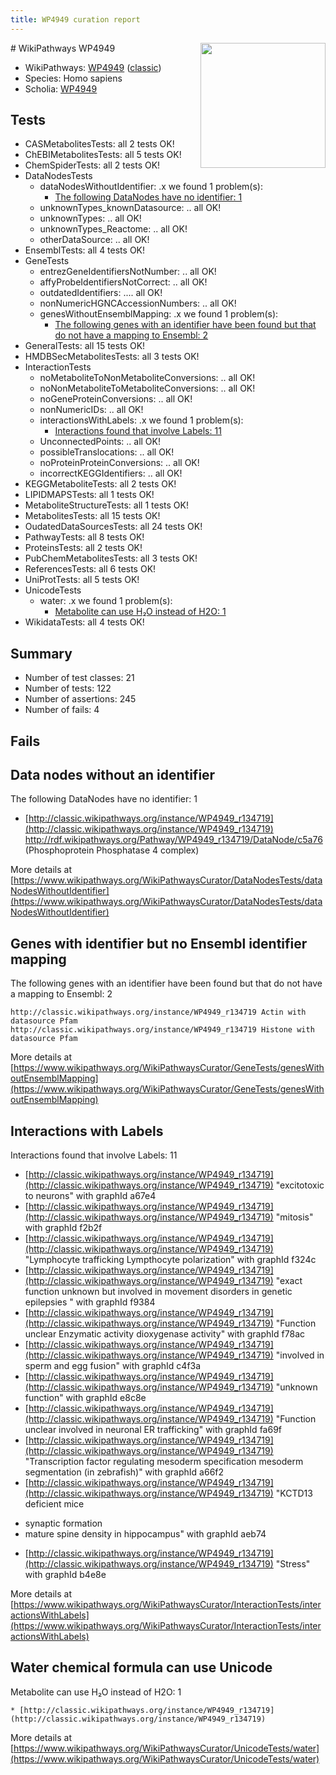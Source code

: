 ```yaml
---
title: WP4949 curation report
---
```


<img style="float: right; width: 200px" src="https://upload.wikimedia.org/wikipedia/commons/thumb/8/83/Wplogo_with_text_500.png/640px-Wplogo_with_text_500.png" />
# WikiPathways WP4949

* WikiPathways: [WP4949](https://wikipathways.org/pathways/WP4949) ([classic](https://classic.wikipathways.org/instance/WP4949))
* Species: Homo sapiens
* Scholia: [WP4949](https://scholia.toolforge.org/wikipathways/WP4949)
## Tests
* CASMetabolitesTests: all 2 tests OK!
* ChEBIMetabolitesTests: all 5 tests OK!
* ChemSpiderTests: all 2 tests OK!
* DataNodesTests
    * dataNodesWithoutIdentifier: .x we found 1 problem(s):
        * [The following DataNodes have no identifier: 1](#d2d32fa0)
    * unknownTypes_knownDatasource: .. all OK!
    * unknownTypes: .. all OK!
    * unknownTypes_Reactome: .. all OK!
    * otherDataSource: .. all OK!
* EnsemblTests: all 4 tests OK!
* GeneTests
    * entrezGeneIdentifiersNotNumber: .. all OK!
    * affyProbeIdentifiersNotCorrect: .. all OK!
    * outdatedIdentifiers: .... all OK!
    * nonNumericHGNCAccessionNumbers: .. all OK!
    * genesWithoutEnsemblMapping: .x we found 1 problem(s):
        * [The following genes with an identifier have been found but that do not have a mapping to Ensembl: 2](#40286d84)
* GeneralTests: all 15 tests OK!
* HMDBSecMetabolitesTests: all 3 tests OK!
* InteractionTests
    * noMetaboliteToNonMetaboliteConversions: .. all OK!
    * noNonMetaboliteToMetaboliteConversions: .. all OK!
    * noGeneProteinConversions: .. all OK!
    * nonNumericIDs: .. all OK!
    * interactionsWithLabels: .x we found 1 problem(s):
        * [Interactions found that involve Labels: 11](#fe97a8b9)
    * UnconnectedPoints: .. all OK!
    * possibleTranslocations: .. all OK!
    * noProteinProteinConversions: .. all OK!
    * incorrectKEGGIdentifiers: .. all OK!
* KEGGMetaboliteTests: all 2 tests OK!
* LIPIDMAPSTests: all 1 tests OK!
* MetaboliteStructureTests: all 1 tests OK!
* MetabolitesTests: all 15 tests OK!
* OudatedDataSourcesTests: all 24 tests OK!
* PathwayTests: all 8 tests OK!
* ProteinsTests: all 2 tests OK!
* PubChemMetabolitesTests: all 3 tests OK!
* ReferencesTests: all 6 tests OK!
* UniProtTests: all 5 tests OK!
* UnicodeTests
    * water: .x we found 1 problem(s):
        * [Metabolite can use H₂O instead of H2O: 1](#a680b2d0)
* WikidataTests: all 4 tests OK!


## Summary

* Number of test classes: 21
* Number of tests: 122
* Number of assertions: 245
* Number of fails: 4

## Fails

<a name="d2d32fa0" />

## Data nodes without an identifier

The following DataNodes have no identifier: 1

* [http://classic.wikipathways.org/instance/WP4949_r134719](http://classic.wikipathways.org/instance/WP4949_r134719) http://rdf.wikipathways.org/Pathway/WP4949_r134719/DataNode/c5a76 (Phosphoprotein
Phosphatase 4 complex)


More details at [https://www.wikipathways.org/WikiPathwaysCurator/DataNodesTests/dataNodesWithoutIdentifier](https://www.wikipathways.org/WikiPathwaysCurator/DataNodesTests/dataNodesWithoutIdentifier)

<a name="40286d84" />

## Genes with identifier but no Ensembl identifier mapping

The following genes with an identifier have been found but that do not have a mapping to Ensembl: 2
```
http://classic.wikipathways.org/instance/WP4949_r134719 Actin with datasource Pfam
http://classic.wikipathways.org/instance/WP4949_r134719 Histone with datasource Pfam
```

More details at [https://www.wikipathways.org/WikiPathwaysCurator/GeneTests/genesWithoutEnsemblMapping](https://www.wikipathways.org/WikiPathwaysCurator/GeneTests/genesWithoutEnsemblMapping)

<a name="fe97a8b9" />

## Interactions with Labels

Interactions found that involve Labels: 11

* [http://classic.wikipathways.org/instance/WP4949_r134719](http://classic.wikipathways.org/instance/WP4949_r134719) "excitotoxic to neurons" with graphId a67e4
* [http://classic.wikipathways.org/instance/WP4949_r134719](http://classic.wikipathways.org/instance/WP4949_r134719) "mitosis" with graphId f2b2f
* [http://classic.wikipathways.org/instance/WP4949_r134719](http://classic.wikipathways.org/instance/WP4949_r134719) "Lymphocyte trafficking
Lympthocyte polarization" with graphId f324c
* [http://classic.wikipathways.org/instance/WP4949_r134719](http://classic.wikipathways.org/instance/WP4949_r134719) "exact function unknown 
but involved
in movement disorders in 
genetic epilepsies " with graphId f9384
* [http://classic.wikipathways.org/instance/WP4949_r134719](http://classic.wikipathways.org/instance/WP4949_r134719) "Function unclear
Enzymatic activity
dioxygenase activity" with graphId f78ac
* [http://classic.wikipathways.org/instance/WP4949_r134719](http://classic.wikipathways.org/instance/WP4949_r134719) "involved in
sperm and egg
fusion" with graphId c4f3a
* [http://classic.wikipathways.org/instance/WP4949_r134719](http://classic.wikipathways.org/instance/WP4949_r134719) "unknown function" with graphId e8c8e
* [http://classic.wikipathways.org/instance/WP4949_r134719](http://classic.wikipathways.org/instance/WP4949_r134719) "Function unclear
involved in neuronal ER
trafficking" with graphId fa69f
* [http://classic.wikipathways.org/instance/WP4949_r134719](http://classic.wikipathways.org/instance/WP4949_r134719) "Transcription factor 
regulating
mesoderm specification
mesoderm segmentation
(in zebrafish)" with graphId a66f2
* [http://classic.wikipathways.org/instance/WP4949_r134719](http://classic.wikipathways.org/instance/WP4949_r134719) "KCTD13 deficient mice
- synaptic formation
- mature spine density in hippocampus" with graphId aeb74
* [http://classic.wikipathways.org/instance/WP4949_r134719](http://classic.wikipathways.org/instance/WP4949_r134719) "Stress" with graphId b4e8e


More details at [https://www.wikipathways.org/WikiPathwaysCurator/InteractionTests/interactionsWithLabels](https://www.wikipathways.org/WikiPathwaysCurator/InteractionTests/interactionsWithLabels)

<a name="a680b2d0" />

## Water chemical formula can use Unicode

Metabolite can use H₂O instead of H2O: 1
```
* [http://classic.wikipathways.org/instance/WP4949_r134719](http://classic.wikipathways.org/instance/WP4949_r134719)
```

More details at [https://www.wikipathways.org/WikiPathwaysCurator/UnicodeTests/water](https://www.wikipathways.org/WikiPathwaysCurator/UnicodeTests/water)

